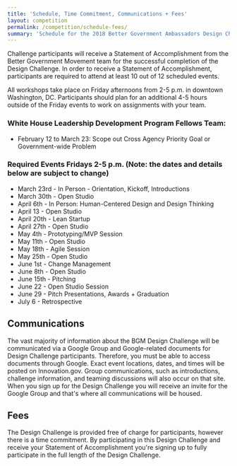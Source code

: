 ```yaml
---
title: 'Schedule, Time Commitment, Communications + Fees'
layout: competition
permalink: /competition/schedule-fees/
summary: 'Schedule for the 2018 Better Government Ambassadors Design Challenge.'
---
```


Challenge participants will receive a Statement of Accomplishment from the Better Government Movement team for the successful completion of the Design Challenge. In order to receive a Statement of Accomplishment, participants are required to attend at least 10 out of 12 scheduled events.

All workshops take place on Friday afternoons from 2-5 p.m. in downtown Washington, DC. Participants should plan for an additional 4-5 hours outside of the Friday events to work on assignments with your team.

### White House Leadership Development Program Fellows Team:
- February 12 to March 23: Scope out Cross Agency Priority Goal or Government-wide Problem

### **Required Events Fridays 2-5 p.m. (Note: the dates and details below are subject to change)**

- March 23rd - In Person - Orientation, Kickoff, Introductions
- March 30th -  Open Studio
- April 6th - In Person: Human-Centered Design and Design Thinking
- April 13 - Open Studio
- April 20th - Lean Startup
- April 27th - Open Studio
- May 4th - Prototyping/MVP Session
- May 11th - Open Studio
- May 18th - Agile Session
- May 25th - Open Studio
- June 1st - Change Management
- June 8th - Open Studio
- June 15th - Pitching
- June 22 - Open Studio Session
- June 29 - Pitch Presentations, Awards + Graduation
- July 6 - Retrospective 


## Communications
The vast majority of information about the BGM Design Challenge will be communicated via a Google Group and Google-related documents for Design Challenge participants. Therefore, you must be able to access documents through Google. Exact event locations, dates, and times will be posted on Innovation.gov. Group communications, such as introductions, challenge information, and teaming discussions will also occur on that site. When you sign up for the Design Challenge you will receive an invite for the Google Group and that's where all communications will be housed.

## Fees
The Design Challenge is provided free of charge for participants, however there is a time commitment. By participating in this Design Challenge and receive your Statement of Accomplishment you're signing up to fully participate in the full length of the Design Challenge.
